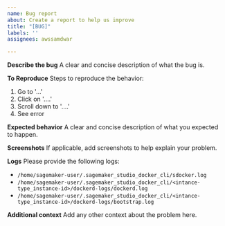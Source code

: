 ```yaml
---
name: Bug report
about: Create a report to help us improve
title: "[BUG]"
labels: ''
assignees: awssamdwar

---
```


**Describe the bug**
A clear and concise description of what the bug is.

**To Reproduce**
Steps to reproduce the behavior:
1. Go to '...'
2. Click on '....'
3. Scroll down to '....'
4. See error

**Expected behavior**
A clear and concise description of what you expected to happen.

**Screenshots**
If applicable, add screenshots to help explain your problem.

**Logs**
Please provide the following logs:
- `/home/sagemaker-user/.sagemaker_studio_docker_cli/sdocker.log`
- `/home/sagemaker-user/.sagemaker_studio_docker_cli/<intance-type_instance-id>/dockerd-logs/dockerd.log`
- `/home/sagemaker-user/.sagemaker_studio_docker_cli/<intance-type_instance-id>/dockerd-logs/bootstrap.log`

**Additional context**
Add any other context about the problem here.
